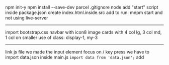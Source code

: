 npm init-y
npm install --save-dev parcel
.gitignore node
add "start" script inside package.json
create index.html.inside.src
add to run: mnpm start and not using live-server

---

import bootstrap.css
navbar with icon8 image
cards with 4 col lg, 3 col md, 1 col on smaller
use of class: display-1, my-3

---

link js file
we made the input element focus on / key press
we have to import data.json inside main.js
`import data from 'data.json';`
add <script type="module">
    
Random Shuffle
Fuzzy Search
Rendering data from `data.json`
Built UI using bootstrap
